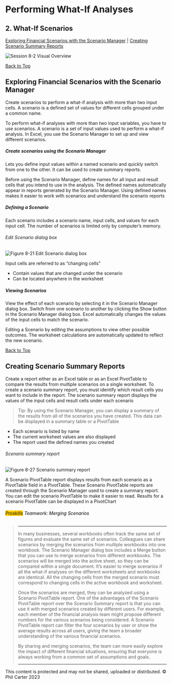 # Performing What-If Analyses
[](#top)
## 2. What-If Scenarios
[Exploring Financial Scenarios with the Scenario Manager](#exploring-financial-scenarios-with-the-scenario-manager) |
[Creating Scenario Summary Reports](#creating-scenario-summary-reports)

![Session 8-2 Visual Overview](../images/modules/M08/Session%208-2.png)  

[Back to Top](#top)
## [](#exploring-financial-scenarios-with-the-scenario-manager)Exploring Financial Scenarios with the Scenario Manager

Create scenarios to perform a what-if analysis with more than two input cells. A scenario is a defined set of values for different cells grouped under a common name.

To perform what-if analyses with more than two input variables, you have to use scenarios. A scenario is a set of input values used to perform a what-if analysis. In Excel, you use the Scenario Manager to set up and view different scenarios.

##### Create scenarios using the Scenario Manager

Lets you define input values within a named scenario and quickly switch from one to the other. It can be used to create summary reports.

Before using the Scenario Manager, define names for all input and result cells that you intend to use in the analysis. The defined names automatically appear in reports generated by the Scenario Manager. Using defined names makes it easier to work with scenarios and understand the scenario reports

##### Defining a Scenario

Each scenario includes a scenario name, input cells, and values for each input cell. The number of scenarios is limited only by computer’s memory.

###### Edit Scenario dialog box
![Figure 8-21 Edit Scenario dialog box](../images/modules/M08/Figure%208-21.png)

Input cells are referred to as “changing cells”

* Contain values that are changed under the scenario
* Can be located anywhere in the worksheet

##### Viewing Scenarios

View the effect of each scenario by selecting it in the Scenario Manager dialog box. Switch from one scenario to another by clicking the Show button in the Scenario Manager dialog box. Excel automatically changes the values of the input cells to match the scenario.

Editing a Scenario by editing the assumptions to view other possible outcomes. The worksheet calculations are automatically updated to reflect the new scenario.

[Back to Top](#top)
## [](#creating-scenario-summary-reports)Creating Scenario Summary Reports

Create a report either as an Excel table or as an Excel PivotTable to compare the results from multiple scenarios on a single worksheet. To create a scenario summary report, you must identify which result cells you want to include in the report. The scenario summary report displays the values of the input cells and result cells under each scenario

> Tip: By using the Scenario Manager, you can display a summary of the results from all of the scenarios you have created. This data can be displayed in a summary table or a PivotTable

* Each scenario is listed by name
* The current worksheet values are also displayed
* The report used the defined names you created

###### Scenario summary report
![Figure 8-27 Scenario summary report](../images/modules/M08/Figure%208-27.png)

A Scenario PivotTable report displays results from each scenario as a PivotTable field in a PivotTable. These Scenario PivotTable reports are created through the Scenario Manager used to create a summary report. You can edit the scenario PivotTable to make it easier to read. Results for a scenario PivotTable can be displayed in a PivotChart

###### <span style="background-color: #ffcc00;">Proskills</span> <span style="color: #000000;">Teamwork: Merging Scenarios</span>

><hr> In many businesses, several workbooks often track the same set of figures and evaluate the same set of scenarios. Colleagues can share scenarios by merging the scenarios from multiple workbooks into one workbook. The Scenario Manager dialog box includes a Merge button that you can use to merge scenarios from different workbooks. The scenarios will be merged into the active sheet, so they can be compared within a single document. It’s easier to merge scenarios if all the what-if analyses on the different worksheets and workbooks are identical. All the changing cells from the merged scenario must correspond to changing cells in the active workbook and worksheet.
> 
> Once the scenarios are merged, they can be analyzed using a Scenario PivotTable report. One of the advantages of the Scenario PivotTable report over the Scenario Summary report is that you can use it with merged scenarios created by different users. For example, each member of the financial analysis team might propose different numbers for the various scenarios being considered. A Scenario PivotTable report can filter the four scenarios by user or show the average results across all users, giving the team a broader understanding of the various financial scenarios.
> 
> By sharing and merging scenarios, the team can more easily explore the impact of different financial situations, ensuring that everyone is always working from a common set of assumptions and goals.
> <hr>

This content is protected and may not be shared, uploaded or distributed. © Phil Carter 2023
